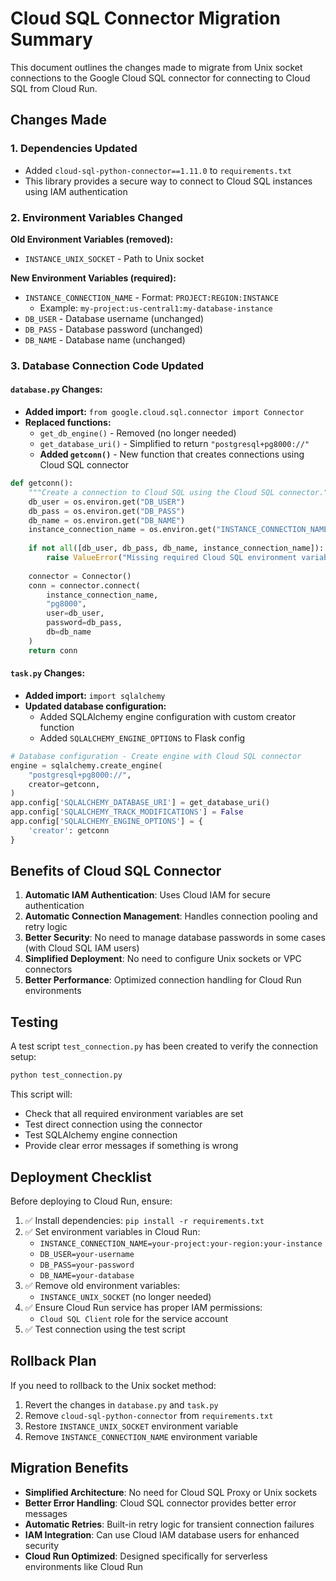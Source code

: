 # Cloud SQL Connector Migration Summary

This document outlines the changes made to migrate from Unix socket connections to the Google Cloud SQL connector for connecting to Cloud SQL from Cloud Run.

## Changes Made

### 1. Dependencies Updated
- Added `cloud-sql-python-connector==1.11.0` to `requirements.txt`
- This library provides a secure way to connect to Cloud SQL instances using IAM authentication

### 2. Environment Variables Changed
**Old Environment Variables (removed):**
- `INSTANCE_UNIX_SOCKET` - Path to Unix socket

**New Environment Variables (required):**
- `INSTANCE_CONNECTION_NAME` - Format: `PROJECT:REGION:INSTANCE`
  - Example: `my-project:us-central1:my-database-instance`
- `DB_USER` - Database username (unchanged)
- `DB_PASS` - Database password (unchanged) 
- `DB_NAME` - Database name (unchanged)

### 3. Database Connection Code Updated

#### `database.py` Changes:
- **Added import:** `from google.cloud.sql.connector import Connector`
- **Replaced functions:**
  - `get_db_engine()` - Removed (no longer needed)
  - `get_database_uri()` - Simplified to return `"postgresql+pg8000://"`
  - **Added `getconn()`** - New function that creates connections using Cloud SQL connector

```python
def getconn():
    """Create a connection to Cloud SQL using the Cloud SQL connector."""
    db_user = os.environ.get("DB_USER")
    db_pass = os.environ.get("DB_PASS")
    db_name = os.environ.get("DB_NAME")
    instance_connection_name = os.environ.get("INSTANCE_CONNECTION_NAME")
    
    if not all([db_user, db_pass, db_name, instance_connection_name]):
        raise ValueError("Missing required Cloud SQL environment variables")
    
    connector = Connector()
    conn = connector.connect(
        instance_connection_name,
        "pg8000",
        user=db_user,
        password=db_pass,
        db=db_name
    )
    return conn
```

#### `task.py` Changes:
- **Added import:** `import sqlalchemy`
- **Updated database configuration:**
  - Added SQLAlchemy engine configuration with custom creator function
  - Added `SQLALCHEMY_ENGINE_OPTIONS` to Flask config

```python
# Database configuration - Create engine with Cloud SQL connector
engine = sqlalchemy.create_engine(
    "postgresql+pg8000://",
    creator=getconn,
)
app.config['SQLALCHEMY_DATABASE_URI'] = get_database_uri()
app.config['SQLALCHEMY_TRACK_MODIFICATIONS'] = False
app.config['SQLALCHEMY_ENGINE_OPTIONS'] = {
    'creator': getconn
}
```

## Benefits of Cloud SQL Connector

1. **Automatic IAM Authentication**: Uses Cloud IAM for secure authentication
2. **Automatic Connection Management**: Handles connection pooling and retry logic
3. **Better Security**: No need to manage database passwords in some cases (with Cloud SQL IAM users)
4. **Simplified Deployment**: No need to configure Unix sockets or VPC connectors
5. **Better Performance**: Optimized connection handling for Cloud Run environments

## Testing

A test script `test_connection.py` has been created to verify the connection setup:

```bash
python test_connection.py
```

This script will:
- Check that all required environment variables are set
- Test direct connection using the connector
- Test SQLAlchemy engine connection
- Provide clear error messages if something is wrong

## Deployment Checklist

Before deploying to Cloud Run, ensure:

1. ✅ Install dependencies: `pip install -r requirements.txt`
2. ✅ Set environment variables in Cloud Run:
   - `INSTANCE_CONNECTION_NAME=your-project:your-region:your-instance`
   - `DB_USER=your-username`
   - `DB_PASS=your-password`
   - `DB_NAME=your-database`
3. ✅ Remove old environment variables:
   - `INSTANCE_UNIX_SOCKET` (no longer needed)
4. ✅ Ensure Cloud Run service has proper IAM permissions:
   - `Cloud SQL Client` role for the service account
5. ✅ Test connection using the test script

## Rollback Plan

If you need to rollback to the Unix socket method:
1. Revert the changes in `database.py` and `task.py`
2. Remove `cloud-sql-python-connector` from `requirements.txt`
3. Restore `INSTANCE_UNIX_SOCKET` environment variable
4. Remove `INSTANCE_CONNECTION_NAME` environment variable

## Migration Benefits

- **Simplified Architecture**: No need for Cloud SQL Proxy or Unix sockets
- **Better Error Handling**: Cloud SQL connector provides better error messages
- **Automatic Retries**: Built-in retry logic for transient connection failures
- **IAM Integration**: Can use Cloud IAM database users for enhanced security
- **Cloud Run Optimized**: Designed specifically for serverless environments like Cloud Run
